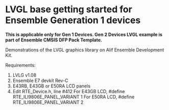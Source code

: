 # LVGL base getting started for Ensemble Generation 1 devices

**This is applicable only for Gen 1 Devices. Gen 2 Devices LVGL example is part of Ensemble CMSIS DFP Pack Template.**

Demonstrations of the LVGL graphics library on Alif Ensemble Development Kit.

Requirements:

1. LVLG v1.08
2. Ensemble E7 devkit Rev-C
3. E43RB, E43GB or E50RA LCD panels
4. Edit RTE_Device.h, line #412
    For E43GB LCD,
    #define RTE_ILI9806E_PANEL_VARIANT  1
    For E50RA LCD,
    #define RTE_ILI9806E_PANEL_VARIANT  2

